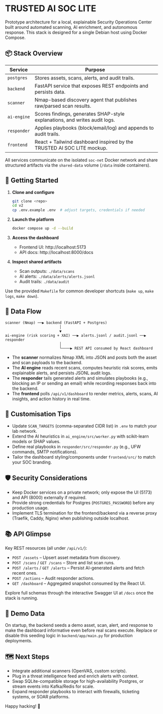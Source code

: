 # TRUSTED AI SOC LITE

Prototype architecture for a local, explainable Security Operations Center built around automated scanning, AI enrichment, and autonomous response. This stack is designed for a single Debian host using Docker Compose.

## 📦 Stack Overview

| Service | Purpose |
| --- | --- |
| `postgres` | Stores assets, scans, alerts, and audit trails. |
| `backend` | FastAPI service that exposes REST endpoints and persists data. |
| `scanner` | Nmap-based discovery agent that publishes raw/parsed scan results. |
| `ai-engine` | Scores findings, generates SHAP-style explanations, and writes audit logs. |
| `responder` | Applies playbooks (block/email/log) and appends to audit trails. |
| `frontend` | React + Tailwind dashboard inspired by the TRUSTED AI SOC LITE mockup. |

All services communicate on the isolated `soc-net` Docker network and share structured artifacts via the `shared-data` volume (`/data` inside containers).

## 🚀 Getting Started

1. **Clone and configure**
   ```bash
   git clone <repo>
   cd v2
   cp .env.example .env  # adjust targets, credentials if needed
   ```

2. **Launch the platform**
   ```bash
   docker compose up -d --build
   ```

3. **Access the dashboard**
   - Frontend UI: http://localhost:5173
   - API docs: http://localhost:8000/docs

4. **Inspect shared artifacts**
   - Scan outputs: `./data/scans`
   - AI alerts: `./data/alerts/alerts.jsonl`
   - Audit trails: `./data/audit`

Use the provided `Makefile` for common developer shortcuts (`make up`, `make logs`, `make down`).

## 🧠 Data Flow

```
scanner (Nmap) ──▶ backend (FastAPI + Postgres)
                         │
                         ▼
ai-engine (risk scoring + XAI) ──▶ alerts.jsonl / audit.jsonl ──▶ responder
                         │
                         └────▶ REST API consumed by React dashboard
```

- The **scanner** normalizes Nmap XML into JSON and posts both the asset and scan payloads to the backend.
- The **AI engine** reads recent scans, computes heuristic risk scores, emits explainable alerts, and persists JSONL audit logs.
- The **responder** tails generated alerts and simulates playbooks (e.g., blocking an IP or sending an email) while recording responses back into the backend.
- The **frontend** polls `/api/v1/dashboard` to render metrics, alerts, scans, AI insights, and action history in real time.

## 🔧 Customisation Tips

- Update `SCAN_TARGETS` (comma-separated CIDR list) in `.env` to match your lab network.
- Extend the AI heuristics in `ai_engine/src/worker.py` with scikit-learn models or SHAP values.
- Define real playbooks in `responder/src/responder.py` (e.g., UFW commands, SMTP notifications).
- Tailor the dashboard styling/components under `frontend/src/` to match your SOC branding.

## 🛡️ Security Considerations

- Keep Docker services on a private network; only expose the UI (5173) and API (8000) externally if required.
- Provide strong credentials for Postgres (`POSTGRES_PASSWORD`) before any production usage.
- Implement TLS termination for the frontend/backend via a reverse proxy (Traefik, Caddy, Nginx) when publishing outside localhost.

## 📚 API Glimpse

Key REST resources (all under `/api/v1/`):

- `POST /assets` – Upsert asset metadata from discovery.
- `POST /scans` / `GET /scans` – Store and list scan runs.
- `POST /alerts` / `GET /alerts` – Persist AI-generated alerts and fetch recent ones.
- `POST /actions` – Audit responder actions.
- `GET /dashboard` – Aggregated snapshot consumed by the React UI.

Explore full schemas through the interactive Swagger UI at `/docs` once the stack is running.

## 🧪 Demo Data

On startup, the backend seeds a demo asset, scan, alert, and response to make the dashboard informative even before real scans execute. Replace or disable this seeding logic in `backend/app/main.py` for production deployments.

## 🗺️ Next Steps

- Integrate additional scanners (OpenVAS, custom scripts).
- Plug in a threat intelligence feed and enrich alerts with context.
- Swap SQLite-compatible storage for high-availability Postgres, or stream events into Kafka/Redis for scale.
- Expand responder playbooks to interact with firewalls, ticketing systems, or SOAR platforms.

Happy hacking! 🚀
